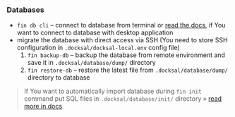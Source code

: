 ### Databases

* `fin db cli` – connect to database from terminal or [read the docs](https://docs.docksal.io/service/db/access/), if You want to connect to database with desktop application
* migrate the database with direct access via SSH (You need to store SSH configuration in `.docksal/docksal-local.env` config file)
    1. `fin backup-db` – backup the database from remote environment and save it in `.docksal/database/dump/` directory
    2. `fin restore-db` – restore the latest file from `.docksal/database/dump/` directory to database 

> If You want to automatically import database during `fin init` command put SQL files in `.docksal/database/init/` directory » [read more in docs](https://docs.docksal.io/service/db/import/).
